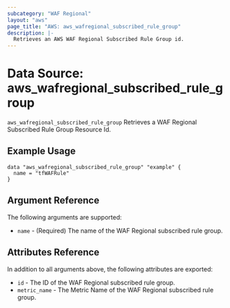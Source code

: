 ```yaml
---
subcategory: "WAF Regional"
layout: "aws"
page_title: "AWS: aws_wafregional_subscribed_rule_group"
description: |-
  Retrieves an AWS WAF Regional Subscribed Rule Group id.
---
```


# Data Source: aws_wafregional_subscribed_rule_group

`aws_wafregional_subscribed_rule_group` Retrieves a WAF Regional Subscribed Rule Group Resource Id.

## Example Usage

```hcl
data "aws_wafregional_subscribed_rule_group" "example" {
  name = "tfWAFRule"
}
```

## Argument Reference

The following arguments are supported:

* `name` - (Required) The name of the WAF Regional subscribed rule group.

## Attributes Reference
In addition to all arguments above, the following attributes are exported:

* `id` - The ID of the WAF Regional subscribed rule group.
* `metric_name` - The Metric Name of the WAF Regional subscribed rule group.
